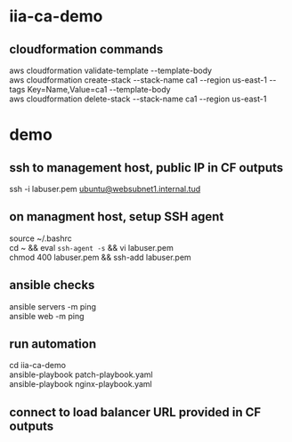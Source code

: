 # iia-ca-demo

## cloudformation commands
aws cloudformation validate-template --template-body\
aws cloudformation create-stack --stack-name ca1 --region us-east-1 --tags Key=Name,Value=ca1 --template-body\
aws cloudformation delete-stack --stack-name ca1 --region us-east-1

# demo
## ssh to management host, public IP in CF outputs
ssh -i labuser.pem ubuntu@websubnet1.internal.tud

## on managment host, setup SSH agent
source ~/.bashrc\
cd ~ && eval `ssh-agent -s` && vi labuser.pem\
chmod 400 labuser.pem && ssh-add labuser.pem

## ansible checks
ansible servers -m ping\
ansible web -m ping

## run automation
cd iia-ca-demo\
ansible-playbook patch-playbook.yaml\
ansible-playbook nginx-playbook.yaml

## connect to load balancer URL provided in CF outputs
